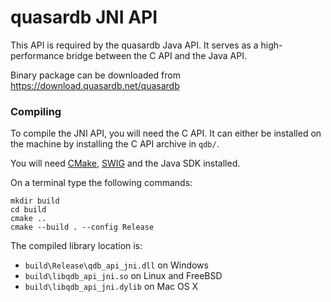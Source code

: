 # quasardb JNI API

This API is required by the quasardb Java API. It serves as a high-performance bridge between the C API and the Java API.

Binary package can be downloaded from https://download.quasardb.net/quasardb

### Compiling

To compile the JNI API, you will need the C API.
It can either be installed on the machine by installing the C API archive in `qdb/`.

You will need [CMake](http://www.cmake.org/), [SWIG](http://www.swig.org/) and the Java SDK installed.

On a terminal type the following commands:

    mkdir build
    cd build
    cmake ..
    cmake --build . --config Release

The compiled library location is:

- `build\Release\qdb_api_jni.dll` on Windows
- `build\libqdb_api_jni.so` on Linux and FreeBSD
- `build\libqdb_api_jni.dylib` on Mac OS X
